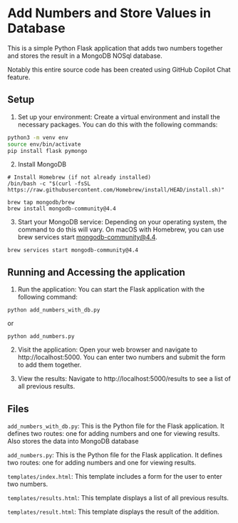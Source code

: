 # Add Numbers and Store Values in Database

This is a simple Python Flask application that adds two numbers together and stores the result in a MongoDB NOSql database.

Notably this entire source code has been created using GitHub Copilot Chat feature.

## Setup

1. Set up your environment: Create a virtual environment and install the necessary packages. You can do this with the following commands:

```bash
python3 -m venv env
source env/bin/activate
pip install flask pymongo
```

2. Install MongoDB
```
# Install Homebrew (if not already installed)
/bin/bash -c "$(curl -fsSL https://raw.githubusercontent.com/Homebrew/install/HEAD/install.sh)"

brew tap mongodb/brew
brew install mongodb-community@4.4
```

3. Start your MongoDB service: Depending on your operating system, the command to do this will vary. On macOS with Homebrew, you can use brew services start mongodb-community@4.4.

```
brew services start mongodb-community@4.4
```

## Running and Accessing the application
1. Run the application: You can start the Flask application with the following command:
```
python add_numbers_with_db.py
```
or
```
python add_numbers.py
```

2. Visit the application: Open your web browser and navigate to http://localhost:5000. You can enter two numbers and submit the form to add them together.

3. View the results: Navigate to http://localhost:5000/results to see a list of all previous results.

## Files
`add_numbers_with_db.py`: This is the Python file for the Flask application. It defines two routes: one for adding numbers and one for viewing results. Also stores the data into MongoDB database

`add_numbers.py`: This is the Python file for the Flask application. It defines two routes: one for adding numbers and one for viewing results.

`templates/index.html`: This template includes a form for the user to enter two numbers.

`templates/results.html`: This template displays a list of all previous results.

`templates/result.html`: This template displays the result of the addition.

